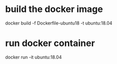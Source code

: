# build the docker image

docker build -f Dockerfile-ubuntu18 -t ubuntu:18.04


# run docker container

docker run -it ubuntu:18.04
